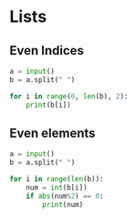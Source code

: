 # Lists
## Even Indices
```.py
a = input()
b = a.split(" ")

for i in range(0, len(b), 2):
    print(b[i])
```

## Even elements
```.py
a = input()
b = a.split(" ")

for i in range(len(b)):
    num = int(b[i])
    if abs(num%2) == 0:
        print(num)
```

## 
